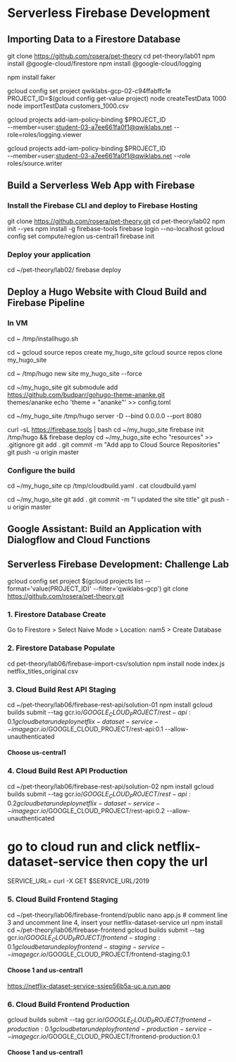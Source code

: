 # Serverless Firebase Development

## Importing Data to a Firestore Database
git clone https://github.com/rosera/pet-theory
cd pet-theory/lab01
npm install @google-cloud/firestore
npm install @google-cloud/logging

npm install faker

gcloud config set project qwiklabs-gcp-02-c94ffabffc1e
PROJECT_ID=$(gcloud config get-value project)
node createTestData 1000
node importTestData customers_1000.csv

gcloud projects add-iam-policy-binding $PROJECT_ID \
  --member=user:student-03-a7ee661fa0f1@qwiklabs.net --role=roles/logging.viewer

gcloud projects add-iam-policy-binding $PROJECT_ID \
  --member=user:student-03-a7ee661fa0f1@qwiklabs.net --role roles/source.writer

## Build a Serverless Web App with Firebase

### Install the Firebase CLI and deploy to Firebase Hosting
git clone https://github.com/rosera/pet-theory.git
cd pet-theory/lab02
npm init --yes
npm install -g firebase-tools
firebase login --no-localhost
gcloud config set compute/region us-central1
firebase init

### Deploy your application
cd ~/pet-theory/lab02/
firebase deploy

## Deploy a Hugo Website with Cloud Build and Firebase Pipeline
### In VM
cd ~
/tmp/installhugo.sh

cd ~
gcloud source repos create my_hugo_site
gcloud source repos clone my_hugo_site

cd ~
/tmp/hugo new site my_hugo_site --force

cd ~/my_hugo_site
git submodule add \
  https://github.com/budparr/gohugo-theme-ananke.git \
  themes/ananke
echo 'theme = "ananke"' >> config.toml

cd ~/my_hugo_site
/tmp/hugo server -D --bind 0.0.0.0 --port 8080

curl -sL https://firebase.tools | bash
cd ~/my_hugo_site
firebase init
/tmp/hugo && firebase deploy
cd ~/my_hugo_site
echo "resources" >> .gitignore
git add .
git commit -m "Add app to Cloud Source Repositories"
git push -u origin master

### Configure the build
cd ~/my_hugo_site
cp /tmp/cloudbuild.yaml .
cat cloudbuild.yaml

cd ~/my_hugo_site
git add .
git commit -m "I updated the site title"
git push -u origin master

## Google Assistant: Build an Application with Dialogflow and Cloud Functions

## Serverless Firebase Development: Challenge Lab
gcloud config set project $(gcloud projects list --format='value(PROJECT_ID)' --filter='qwiklabs-gcp')
git clone https://github.com/rosera/pet-theory.git

### 1. Firestore Database Create
Go to Firestore > Select Naive Mode > Location: nam5 > Create Database

### 2. Firestore Database Populate
cd pet-theory/lab06/firebase-import-csv/solution
npm install
node index.js netflix_titles_original.csv

### 3. Cloud Build Rest API Staging
cd ~/pet-theory/lab06/firebase-rest-api/solution-01
npm install
gcloud builds submit --tag gcr.io/$GOOGLE_CLOUD_PROJECT/rest-api:0.1
gcloud beta run deploy netflix-dataset-service --image gcr.io/$GOOGLE_CLOUD_PROJECT/rest-api:0.1 --allow-unauthenticated
#### Choose us-central1

### 4. Cloud Build Rest API Production
cd ~/pet-theory/lab06/firebase-rest-api/solution-02
npm install
gcloud builds submit --tag gcr.io/$GOOGLE_CLOUD_PROJECT/rest-api:0.2
gcloud beta run deploy netflix-dataset-service --image gcr.io/$GOOGLE_CLOUD_PROJECT/rest-api:0.2 --allow-unauthenticated
# go to cloud run and click netflix-dataset-service then copy the url
SERVICE_URL=<copy url from your netflix-dataset-service>
curl -X GET $SERVICE_URL/2019

### 5. Cloud Build Frontend Staging
cd ~/pet-theory/lab06/firebase-frontend/public
nano app.js # comment line 3 and uncomment line 4, insert your netflix-dataset-service url
npm install
cd ~/pet-theory/lab06/firebase-frontend
gcloud builds submit --tag gcr.io/$GOOGLE_CLOUD_PROJECT/frontend-staging:0.1
gcloud beta run deploy frontend-staging-service --image gcr.io/$GOOGLE_CLOUD_PROJECT/frontend-staging:0.1
#### Choose 1 and us-central1
https://netflix-dataset-service-ssjep56b5a-uc.a.run.app

### 6. Cloud Build Frontend Production
gcloud builds submit --tag gcr.io/$GOOGLE_CLOUD_PROJECT/frontend-production:0.1
gcloud beta run deploy frontend-production-service --image gcr.io/$GOOGLE_CLOUD_PROJECT/frontend-production:0.1
#### Choose 1 and us-central1